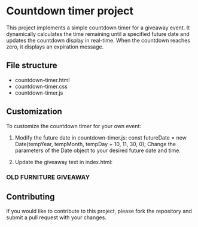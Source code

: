 # Countdown timer project
This project implements a simple countdown timer for a giveaway event. It dynamically calculates 
the time remaining until a specified future date and updates the countdown display in real-time. 
When the countdown reaches zero, it displays an expiration message.


## File structure
* countdown-timer.html
* countdown-timer.css
* countdown-timer.js

## Customization
To customize the countdown timer for your own event:

1. Modify the future date in countdown-timer.js:
const futureDate = new Date(tempYear, tempMonth, tempDay + 10, 11, 30, 0);
Change the parameters of the Date object to your desired future date and time.

2. Update the giveaway text in index.html:
<h3>OLD FURNITURE GIVEAWAY</h3>

## Contributing
If you would like to contribute to this project, please fork the repository and submit a pull request with your changes.
